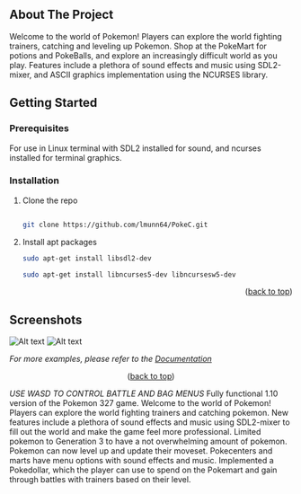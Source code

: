 
<!-- ABOUT THE PROJECT -->
## About The Project

Welcome to the world of Pokemon! Players can explore the world fighting trainers, catching and leveling up Pokemon. Shop at the PokeMart for potions and PokeBalls, and explore an increasingly difficult world as you play. Features include a plethora of sound effects and music using SDL2-mixer, and ASCII graphics implementation using the NCURSES library.

<!-- GETTING STARTED -->
## Getting Started



### Prerequisites

For use in Linux terminal with SDL2 installed for sound, and ncurses installed for terminal graphics.

### Installation

1. Clone the repo
   ```sh
   
   git clone https://github.com/lmunn64/PokeC.git
   ```
2. Install apt packages
   ```sh
   sudo apt-get install libsdl2-dev
   ```
    ```sh
   sudo apt-get install libncurses5-dev libncursesw5-dev
   ```

<p align="right">(<a href="#readme-top">back to top</a>)</p>



<!-- USAGE EXAMPLES -->
## Screenshots

![Alt text](MainPokemonScreen.jpg?raw=true "Main World Screen")
![Alt text](Battle.jpg?raw=true "Battle Screen")


_For more examples, please refer to the [Documentation](https://example.com)_

<p align="center">(<a href="#readme-top">back to top</a>)</p>



<!-- MARKDOWN LINKS & IMAGES -->
<!-- https://www.markdownguide.org/basic-syntax/#reference-style-links -->
[contributors-shield]: https://img.shields.io/github/contributors/github_username/repo_name.svg?style=for-the-badge
[contributors-url]: https://github.com/github_username/repo_name/graphs/contributors
[forks-shield]: https://img.shields.io/github/forks/github_username/repo_name.svg?style=for-the-badge
[forks-url]: https://github.com/github_username/repo_name/network/members
[stars-shield]: https://img.shields.io/github/stars/github_username/repo_name.svg?style=for-the-badge
[stars-url]: https://github.com/github_username/repo_name/stargazers
[issues-shield]: https://img.shields.io/github/issues/github_username/repo_name.svg?style=for-the-badge
[issues-url]: https://github.com/github_username/repo_name/issues
[license-shield]: https://img.shields.io/github/license/github_username/repo_name.svg?style=for-the-badge
[license-url]: https://github.com/github_username/repo_name/blob/master/LICENSE.txt
[linkedin-shield]: https://img.shields.io/badge/-LinkedIn-black.svg?style=for-the-badge&logo=linkedin&colorB=555
[linkedin-url]: https://linkedin.com/in/linkedin_username
[product-screenshot]: images/screenshot.png
[Next.js]: https://img.shields.io/badge/next.js-000000?style=for-the-badge&logo=nextdotjs&logoColor=white
[Next-url]: https://nextjs.org/
[React.js]: https://img.shields.io/badge/React-20232A?style=for-the-badge&logo=react&logoColor=61DAFB
[React-url]: https://reactjs.org/
[Vue.js]: https://img.shields.io/badge/Vue.js-35495E?style=for-the-badge&logo=vuedotjs&logoColor=4FC08D
[Vue-url]: https://vuejs.org/
[Angular.io]: https://img.shields.io/badge/Angular-DD0031?style=for-the-badge&logo=angular&logoColor=white
[Angular-url]: https://angular.io/
[Svelte.dev]: https://img.shields.io/badge/Svelte-4A4A55?style=for-the-badge&logo=svelte&logoColor=FF3E00
[Svelte-url]: https://svelte.dev/
[Laravel.com]: https://img.shields.io/badge/Laravel-FF2D20?style=for-the-badge&logo=laravel&logoColor=white
[Laravel-url]: https://laravel.com
[Bootstrap.com]: https://img.shields.io/badge/Bootstrap-563D7C?style=for-the-badge&logo=bootstrap&logoColor=white
[Bootstrap-url]: https://getbootstrap.com
[JQuery.com]: https://img.shields.io/badge/jQuery-0769AD?style=for-the-badge&logo=jquery&logoColor=white
[JQuery-url]: https://jquery.com 
*USE WASD TO CONTROL BATTLE AND BAG MENUS* Fully functional 1.10 version of the Pokemon 327 game. Welcome to the world of Pokemon! Players can explore the world fighting trainers and catching pokemon. New features include a plethora of sound effects and music using SDL2-mixer to fill out the world and make the game feel more professional. Limited pokemon to Generation 3 to have a not overwhelming amount of pokemon. Pokemon can now level up and update their moveset. Pokecenters and marts have menu options with sound effects and music. Implemented a Pokedollar, which the player can use to spend on the Pokemart and gain through battles with trainers based on their level.
